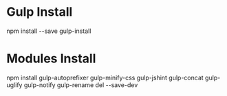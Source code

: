 Gulp Install
============
npm install --save gulp-install


Modules Install
===============
npm install gulp-autoprefixer gulp-minify-css gulp-jshint gulp-concat gulp-uglify gulp-notify gulp-rename del --save-dev